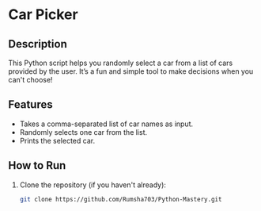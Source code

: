 # Car Picker

## Description
This Python script helps you randomly select a car from a list of cars provided by the user. It’s a fun and simple tool to make decisions when you can't choose!

## Features
- Takes a comma-separated list of car names as input.
- Randomly selects one car from the list.
- Prints the selected car.

## How to Run
1. Clone the repository (if you haven't already):
   ```bash
   git clone https://github.com/Rumsha703/Python-Mastery.git